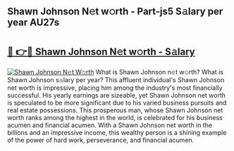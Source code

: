 ## Shawn Johnson N𝚎t w𝚘rth - Part-js5 S𝚊lary per year AU27s

# <h2><a href="http://gc46qro.nevu.top/?p=Shawn+Johnson">🔗 👉🔴 Shawn Johnson N𝚎t w𝚘rth - S𝚊lary</a></h2>

[![Shawn Johnson N𝚎t W𝚘rth](https://i.imgur.com/Oavwk0R.jpeg)](http://gc46qro.nevu.top/?p=Shawn+Johnson)
What is Shawn Johnson n𝚎t w𝚘rth? What is Shawn Johnson s𝚊lary per year?
This affluent individual's Shawn Johnson net worth is impressive, placing him among the industry's most financially successful. His yearly earnings are sizeable, yet Shawn Johnson net worth is speculated to be more significant due to his varied business pursuits and real estate possessions. This prosperous man, whose Shawn Johnson net worth ranks among the highest in the world, is celebrated for his business acumen and financial acumen. With a Shawn Johnson net worth in the billions and an impressive income, this wealthy person is a shining example of the power of hard work, perseverance, and financial acumen.
